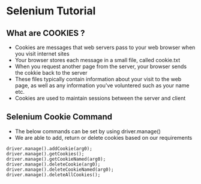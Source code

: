 # Selenium Tutorial

## What are COOKIES ?
- Cookies are messages that web servers pass to your web browser when you visit internet sites
- Your browser stores each message in a small file, called cookie.txt
- When you request another page from the server, your browser sends the cokkie back to the server
- These files typically contain information about your visit to the web page, as well as any information you've voluntered such as your name etc.
- Cookies are used to maintain sessions between the server and client

## Selenium Cookie Command
- The below commands can be set by using driver.manage()
- We are able to add, return or delete cookies based on our requirements

``` phyton
driver.manage().addCookie(arg0);
driver.manage().getCookies();
driver.manage().getCookieNamed(arg0);
driver.manage().deleteCookie(arg0);
driver.manage().deleteCookieNamed(arg0);
driver.manage().deleteAllCookies();
```
